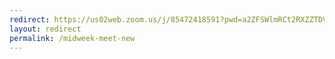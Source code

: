 ```yaml
---
redirect: https://us02web.zoom.us/j/85472418591?pwd=a2ZFSWlmRCt2RXZZTDVsNWU2N0xCQT09
layout: redirect
permalink: /midweek-meet-new
---
```

